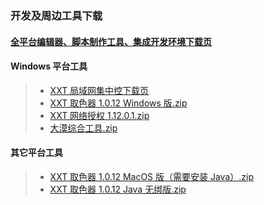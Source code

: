 ### 开发及周边工具下载

#### [全平台编辑器、脚本制作工具、集成开发环境下载页](https://www.xxtouch.com/xxtstudio)

#### Windows 平台工具
> - [XXT 局域网集中控下载页](https://www.xxtouch.com/xxtcc)  
> - [XXT 取色器 1.0.12 Windows 版.zip](http://xxtouch.oss-cn-shanghai.aliyuncs.com/XXTouch%E7%94%B5%E8%84%91%E7%AB%AF%E5%B7%A5%E5%85%B7%E9%9B%86/XXT%20%E5%8F%96%E8%89%B2%E5%99%A8%201.0.12%20Windows%20%E7%89%88.zip)
> - [XXT 网络授权 1.12.0.1.zip](http://static.zybuluo.com/xxtouch/lxhbvpm1d123y0mhwps3fpl7/XXT%20%E7%BD%91%E7%BB%9C%E6%8E%88%E6%9D%83%201.12.0.1.zip)
> - [大漠综合工具.zip](http://static.zybuluo.com/xxtouch/yv2hetf34597w9m25aetw7sa/%E5%A4%A7%E6%BC%A0%E7%BB%BC%E5%90%88%E5%B7%A5%E5%85%B7.zip)


#### 其它平台工具
> - [XXT 取色器 1.0.12 MacOS 版（需要安装 Java）.zip](http://static.zybuluo.com/xxtouch/ga7c9j9u599z1zc4b8ct9bcv/XXT%20%E5%8F%96%E8%89%B2%E5%99%A8%201.0.12%20MacOS%20%E7%89%88%EF%BC%88%E9%9C%80%E8%A6%81%E5%AE%89%E8%A3%85%20Java%EF%BC%89.zip)
> - [XXT 取色器 1.0.12 Java 无绑版.zip](http://static.zybuluo.com/xxtouch/hoaoqgzr8twdlu34h9xmmjyd/XXT%20%E5%8F%96%E8%89%B2%E5%99%A8%201.0.12%20Java%20%E6%97%A0%E7%BB%91%E7%89%88.zip)

